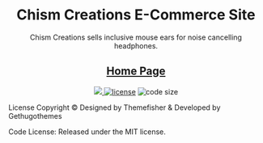<h1 align=center>Chism Creations E-Commerce Site</h1> 
<p align=center>Chism Creations sells inclusive mouse ears for noise cancelling headphones.</p>
<h2 align="center"><a target="_blank" href="https://main--chismcreations.netlify.app/" rel="nofollow">Home Page</a> </h2>



<p align=center>
  <a href="https://github.com/gohugoio/hugo/releases/tag/v0.64.0" alt="Contributors">
    <img src="https://img.shields.io/static/v1?label=min-HUGO-version&message=0.64.0&color=f00&logo=hugo" />
  </a>

  <a href="https://github.com/themefisher/hargo-hugo/blob/master/LICENSE">
    <img src="https://img.shields.io/github/license/themefisher/hargo-hugo" alt="license"></a>

  <img src="https://img.shields.io/github/languages/code-size/Gchism94/chism-creations" alt="code size">

</p>

License
Copyright © Designed by Themefisher & Developed by Gethugothemes

Code License: Released under the MIT license.
